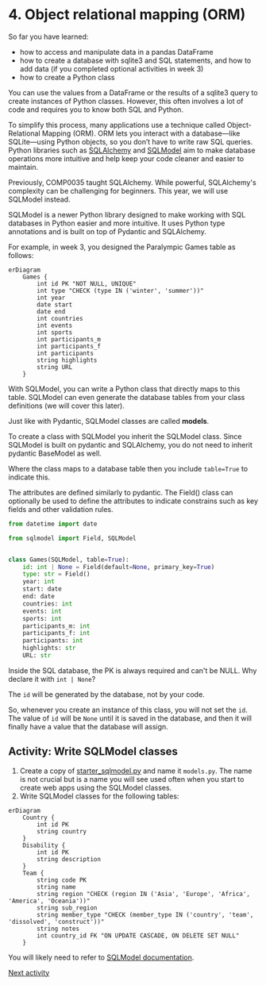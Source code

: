 # 4. Object relational mapping (ORM)

So far you have learned:

- how to access and manipulate data in a pandas DataFrame
- how to create a database with sqlite3 and SQL statements, and how to add data (if you completed optional activities in
  week 3)
- how to create a Python class

You can use the values from a DataFrame or the results of a sqlite3 query to create instances of Python classes.
However, this often involves a lot of code and requires you to know both SQL and Python.

To simplify this process, many applications use a technique called Object-Relational Mapping (ORM). ORM lets you
interact with a database—like SQLite—using Python objects, so you don’t have to write raw SQL queries. Python libraries
such as [SQLAlchemy](https://docs.sqlalchemy.org/en/20/) and [SQLModel](https://sqlmodel.tiangolo.com/) aim to make
database operations more intuitive and help keep your code cleaner and easier to maintain.

Previously, COMP0035 taught SQLAlchemy. While powerful, SQLAlchemy's complexity can be challenging for beginners. This
year, we will use SQLModel instead.

SQLModel is a newer Python library designed to make working with SQL databases in Python easier and more intuitive. It
uses Python type annotations and is built on top of Pydantic and SQLAlchemy.

For example, in week 3, you designed the Paralympic Games table as follows:

```mermaid
erDiagram
    Games {
        int id PK "NOT NULL, UNIQUE"
        int type "CHECK (type IN ('winter', 'summer'))"
        int year
        date start
        date end
        int countries
        int events
        int sports
        int participants_m
        int participants_f
        int participants
        string highlights
        string URL
    }
```

With SQLModel, you can write a Python class that directly maps to this table. SQLModel can even generate the database
tables from your class definitions (we will cover this later).

Just like with Pydantic, SQLModel classes are called **models**.

To create a class with SQLModel you inherit the SQLModel class. Since SQLModel is built on pydantic and SQLAlchemy, you
do not need to inherit pydantic BaseModel as well.

Where the class maps to a database table then you include `table=True` to indicate this.

The attributes are defined similarly to pydantic. The Field() class can optionally be used to define the attributes to
indicate constrains such as key fields and other validation rules.

```python
from datetime import date

from sqlmodel import Field, SQLModel


class Games(SQLModel, table=True):
    id: int | None = Field(default=None, primary_key=True)
    type: str = Field()
    year: int
    start: date
    end: date
    countries: int
    events: int
    sports: int
    participants_m: int
    participants_f: int
    participants: int
    highlights: str
    URL: str

```

Inside the SQL database, the PK is always required and can't be NULL. Why declare it with `int | None`?

The `id` will be generated by the database, not by your code.

So, whenever you create an instance of this class, you will not set the `id`. The value of `id` will be `None` until it
is saved in the database, and then it will finally have a value that the database will assign.

## Activity: Write SQLModel classes

1. Create a copy of [starter_sqlmodel.py](../../src/activities/starter/starter_sqlmodel.py) and name it `models.py`. The
   name is not crucial but is a name you will see used often when you start to create web apps using the SQLModel
   classes.
2. Write SQLModel classes for the following tables:

```mermaid
erDiagram
    Country {
        int id PK
        string country
    }
    Disability {
        int id PK
        string description
    }
    Team {
        string code PK
        string name
        string region "CHECK (region IN ('Asia', 'Europe', 'Africa', 'America', 'Oceania'))"
        string sub_region
        string member_type "CHECK (member_type IN ('country', 'team', 'dissolved', 'construct'))"
        string notes
        int country_id FK "ON UPDATE CASCADE, ON DELETE SET NULL"
    }
```

You will likely need to refer to [SQLModel documentation](https://sqlmodel.tiangolo.com/tutorial/create-db-and-table/#create-the-table-model-class).

[Next activity](5-05-sqlmodel-create-db.md)